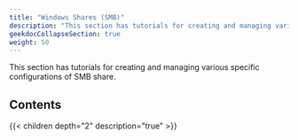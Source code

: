 ```yaml
---
title: "Windows Shares (SMB)"
description: "This section has tutorials for creating and managing various specific configurations of SMB share."
geekdocCollapseSection: true
weight: 50
---
```


This section has tutorials for creating and managing various specific configurations of SMB share.

## Contents

{{< children depth="2" description="true" >}}
